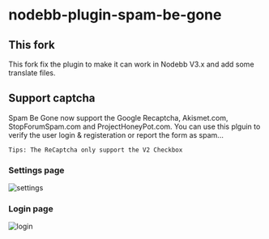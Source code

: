 nodebb-plugin-spam-be-gone
==========================

## This fork
This fork fix the plugin to make it can work in Nodebb V3.x and add some translate files.


## Support captcha

Spam Be Gone now support the Google Recaptcha, Akismet.com, StopForumSpam.com and ProjectHoneyPot.com.
You can use this plguin to verify the user login & registeration or report the form as spam...

```
Tips: The ReCaptcha only support the V2 Checkbox
```


### Settings page
![settings](https://github.com/LingkongSky/nodebb-plugin-spam-be-gone-fix/assets/61834524/be69f615-cee4-45bf-9726-0c6f291148c5)


### Login page
![login](https://github.com/LingkongSky/nodebb-plugin-spam-be-gone-fix/assets/61834524/7b247177-8613-42e2-8c38-fb22709be767)




